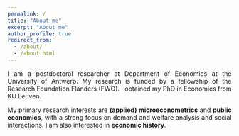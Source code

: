 ```yaml
---
permalink: /
title: "About me"
excerpt: "About me"
author_profile: true
redirect_from:
  - /about/
  - /about.html
---
```


<p align="justify">I am a postdoctoral researcher at Department of Economics at the University of Antwerp. My research is funded by a fellowship of the Research Foundation Flanders (FWO). I obtained my PhD in Economics from KU Leuven.</p>

<p align="justify">My primary research interests are <b>(applied) microeconometrics</b> and <b>public economics</b>, with a strong focus on demand and welfare analysis and social interactions. I am also interested in <b>economic history</b>.</p>
